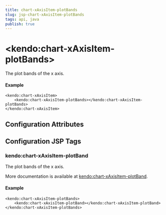 ```yaml
---
title: chart-xAxisItem-plotBands
slug: jsp-chart-xAxisItem-plotBands
tags: api, java
publish: true
---
```


# \<kendo:chart-xAxisItem-plotBands\>

The plot bands of the x axis.

#### Example
    <kendo:chart-xAxisItem>
        <kendo:chart-xAxisItem-plotBands></kendo:chart-xAxisItem-plotBands>
    </kendo:chart-xAxisItem>

## Configuration Attributes


##  Configuration JSP Tags

### kendo:chart-xAxisItem-plotBand

The plot bands of the x axis.

More documentation is available at [kendo:chart-xAxisItem-plotBand](/kendo-ui/api/wrappers/jsp/chart/xaxisitem-plotband).

#### Example

    <kendo:chart-xAxisItem-plotBands>
        <kendo:chart-xAxisItem-plotBand></kendo:chart-xAxisItem-plotBand>
    </kendo:chart-xAxisItem-plotBands>

